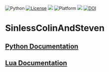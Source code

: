<img alt="Python" src="https://img.shields.io/badge/python-3.9-blue"> <a href="https://github.com/foleycolin00/SinlessColinAndSteven/blob/main/LICENSE.md"><img 
alt="License" src="https://img.shields.io/badge/license-unlicense-red"></a> <img 
src="https://img.shields.io/badge/purpose-ai%20,%20se-blueviolet"> <img 
alt="Platform" src="https://img.shields.io/badge/platform-osx%20,%20linux-lightgrey"> <a 
href="https://github.com/foleycolin00/SinlessColinAndSteven/actions"><img src="https://github.com/foleycolin00/SinlessColinAndSteven/actions/workflows/unit-tests.yml/badge.svg"></a>
<a href="https://zenodo.org/badge/latestdoi/397731523"><img src="https://zenodo.org/badge/397731523.svg" alt="DOI"></a>

# SinlessColinAndSteven

## <a href="https://htmlpreview.github.io/?https://github.com/foleycolin00/SinlessColinAndSteven/blob/main/docs/index.html">Python Documentation</a>

## <a href="https://htmlpreview.github.io/?https://github.com/foleycolin00/SinlessColinAndSteven/blob/main/docs/lua/doc/index.html">Lua Documentation</a>